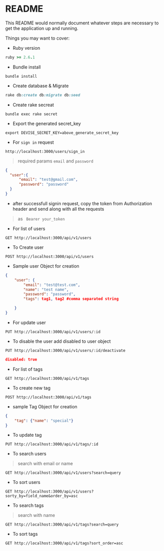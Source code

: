 # README

This README would normally document whatever steps are necessary to get the
application up and running.

Things you may want to cover:

* Ruby version
```ruby
ruby >= 2.6.1
```
* Bundle install
```
bundle install
```
* Create database & Migrate
```ruby
rake db:create db:migrate db:seed
```
* Create rake secreat
```
bundle exec rake secret
```
* Export the generated secret_key
```
export DEVISE_SECRET_KEY=above_generate_secret_key
```
* For ` sign in ` request

```http
http://localhost:3000/users/sign_in
```
> required params ` email ` and ` password ` 
```json
{
  "user":{
	  "email": "test@gmail.com",
	  "password": "password"
  }
}
```
* after successfull signin request, copy the token from Authorization header and send along with all the requests

> as  ` Bearer your_token`

* For list of users
```http
GET http://localhost:3000/api/v1/users
```

* To Create user
```http
POST http://localhost:3000/api/v1/users
```

* Sample user Object for creation

```json
{
	"user": {
		"email": "test@test.com",
		"name": "test name",
		"password": "password",
		"tags": tag1, tag2 #comma separated string

	}
}
```
* For update user
```http
PUT http://localhost:3000/api/v1/users/:id
```
* To disable the user add disabled to user object
```http
PUT http://localhost:3000/api/v1/users/:id/deactivate
```
```json
disabled: true
```
* For list of tags
```http
GET http://localhost:3000/api/v1/tags
```
* To create new tag
```http
POST http://localhost:3000/api/v1/tags
```
* sample Tag Object for creation

```json
{
	"tag": {"name": "special"}
}
```

* To update tag
```http
PUT http://localhost:3000/api/v1/tags/:id
```

* To search users
> search with email or name
```http
GET http://localhost:3000/api/v1/users?search=query
```
* To sort users
```http
GET http://localhost:3000/api/v1/users?sorty_by=field_name&order_by=asc
```
* To search tags
> search with name
```http
GET http://localhost:3000/api/v1/tags?search=query
```
* To sort tags
```http
GET http://localhost:3000/api/v1/tags?sort_order=asc
```

